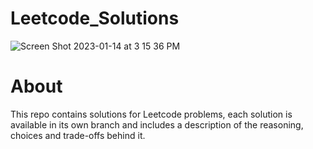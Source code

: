 # Leetcode_Solutions
![Screen Shot 2023-01-14 at 3 15 36 PM](https://user-images.githubusercontent.com/6723417/212479240-bd531ddf-a63f-4bd4-8447-8feccc986c64.png)
# About
This repo contains solutions for Leetcode problems, each solution is available in its own branch and includes a description of the reasoning, choices and trade-offs behind it.

